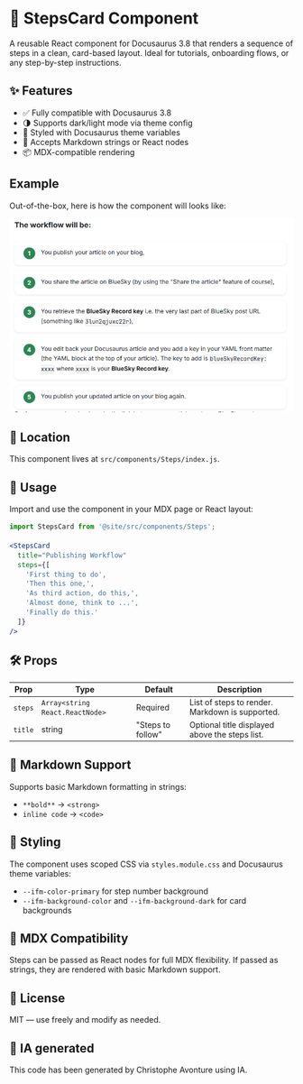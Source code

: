 # 🧭 StepsCard Component

A reusable React component for Docusaurus 3.8 that renders a sequence of steps in a clean, card-based layout. Ideal for tutorials, onboarding flows, or any step-by-step instructions.

## ✨ Features

* ✅ Fully compatible with Docusaurus 3.8
* 🌗 Supports dark/light mode via theme config
* 🎨 Styled with Docusaurus theme variables
* 🧠 Accepts Markdown strings or React nodes
* 📦 MDX-compatible rendering

## Example

Out-of-the-box, here is how the component will looks like:

![Example](sample.png)

## 📁 Location

This component lives at `src/components/Steps/index.js`.

## 🚀 Usage

Import and use the component in your MDX page or React layout:

```jsx
import StepsCard from '@site/src/components/Steps';

<StepsCard
  title="Publishing Workflow"
  steps={[
    'First thing to do',
    'Then this one,',
    'As third action, do this,',
    'Almost done, think to ...',
    'Finally do this.'
  ]}
/>
```

## 🛠 Props

| Prop | Type | Default | Description |
| --- | --- | --- | --- |
| `steps` | `Array<string React.ReactNode>` | Required | List of steps to render. Markdown is supported. |
| `title` | string | "Steps to follow" | Optional title displayed above the steps list. |

## 🧪 Markdown Support

Supports basic Markdown formatting in strings:

* `**bold**` → `<strong>`
* `inline code` → `<code>`

## 🎨 Styling

The component uses scoped CSS via `styles.module.css` and Docusaurus theme variables:

* `--ifm-color-primary` for step number background
* `--ifm-background-color` and `--ifm-background-dark` for card backgrounds

## 🧩 MDX Compatibility

Steps can be passed as React nodes for full MDX flexibility. If passed as strings, they are rendered with basic Markdown support.

## 📄 License

MIT — use freely and modify as needed.

## 💬 IA generated

This code has been generated by Christophe Avonture using IA.
